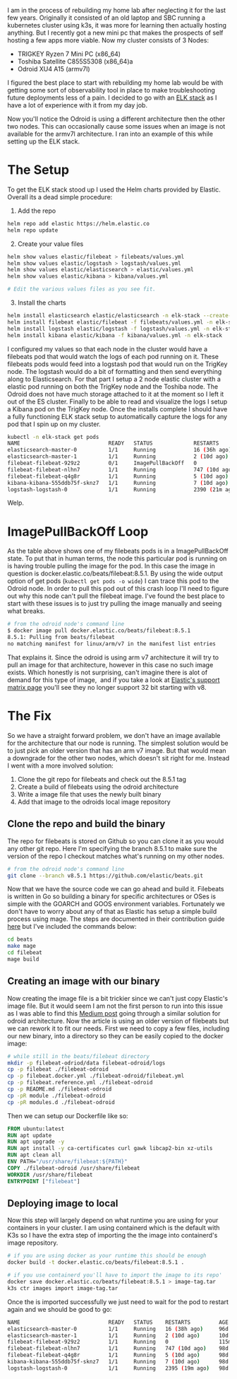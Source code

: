 I am in the process of rebuilding my home lab after neglecting it for the last few years. Originally it consisted of an old laptop and SBC running a kubernetes cluster using k3s, it was more for learning then actually hosting anything. But I recently got a new mini pc that makes the prospects of self hosting a few apps more viable. Now my cluster consists of 3 Nodes:

- TRIGKEY Ryzen 7 Mini PC (x86_64)
- Toshiba Satellite C855S5308 (x86_64)a
- Odroid XU4 A15 (armv7l)

I figured the best place to start with rebuilding my home lab would be with getting some sort of observability tool in place to make troubleshooting future deployments less of a pain. I decided to go with an [ELK stack](https://www.elastic.co/elastic-stack) as I have a lot of experience with it from my day job.

Now you'll notice the Odroid is using a different architecture then the other two nodes. This can occasionally cause some issues when an image is not available for the armv7l architecture. I ran into an example of this while setting up the ELK stack.

# The Setup

To get the ELK stack stood up I used the Helm charts provided by Elastic. Overall its a dead simple procedure:

1.  Add the repo

```bash
helm repo add elastic https://helm.elastic.co
helm repo update
```

2.  Create your value files

```bash
helm show values elastic/filebeat > filebeats/values.yml
helm show values elastic/logstash > logstash/values.yml
helm show values elastic/elasticsearch > elastic/values.yml
helm show values elastic/kibana > kibana/values.yml

# Edit the various values files as you see fit.
```

3.  Install the charts

```bash
helm install elasticsearch elastic/elasticsearch -n elk-stack --create-namespace -f elastic/values.yml
helm install filebeat elastic/filebeat -f filebeats/values.yml -n elk-stack
helm install logstash elastic/logstash -f logstash/values.yml -n elk-stack
helm install kibana elastic/kibana -f kibana/values.yml -n elk-stack
```

I configured my values so that each node in the cluster would have a filebeats pod that would watch the logs of each pod running on it. These filebeats pods would feed into a logstash pod that would run on the TrigKey node. The logstash would do a bit of formatting and then send everything along to Elasticsearch. For that part I setup a 2 node elastic cluster with a elastic pod running on both the TrigKey node and the Toshiba node. The Odroid does not have much storage attached to it at the moment so I left it out of the ES cluster. Finally to be able to read and visualize the logs I setup a Kibana pod on the TrigKey node. Once the installs complete I should have a fully functioning ELK stack setup to automatically capture the logs for any pod that I spin up on my cluster.

```bash
kubectl -n elk-stack get pods
NAME                            READY   STATUS             RESTARTS         AGE
elasticsearch-master-0          1/1     Running            16 (36h ago)     96d
elasticsearch-master-1          1/1     Running            2 (10d ago)      10d
filebeat-filebeat-929z2         0/1     ImagePullBackOff   0                75s
filebeat-filebeat-nlhn7         1/1     Running            747 (10d ago)    98d
filebeat-filebeat-q4g8r         1/1     Running            5 (10d ago)      98d
kibana-kibana-555ddb75f-sknz7   1/1     Running            7 (10d ago)      98d
logstash-logstash-0             1/1     Running            2390 (21m ago)   98d
```

Welp.

# ImagePullBackOff Loop

As the table above shows one of my filebeats pods is in a ImagePullBackOff state. To put that in human terms, the node this particular pod is running on is having trouble pulling the image for the pod. In this case the image in question is docker.elastic.co/beats/filebeat:8.5.1. By using the wide output option of get pods (`kubectl get pods -o wide`) I can trace this pod to the Odroid node. In order to pull this pod out of this crash loop I'll need to figure out why this node can't pull the filebeat image. I've found the best place to start with these issues is to just try pulling the image manually and seeing what breaks.

```bash
# from the odroid node's command line
$ docker image pull docker.elastic.co/beats/filebeat:8.5.1
8.5.1: Pulling from beats/filebeat
no matching manifest for linux/arm/v7 in the manifest list entries
```

That explains it. Since the odroid is using arm v7 architecture it will try to pull an image for that architecture, however in this case no such image exists. Which honestly is not surprising, can't imagine there is alot of demand for this type of image,  and if you take a look at [Elastic's support matrix page](https://www.elastic.co/support/matrix) you'll see they no longer support 32 bit starting with v8.

# The Fix

So we have a straight forward problem, we don't have an image available for the architecture that our node is running. The simplest solution would be to just pick an older version that has an arm v7 image. But that would mean a downgrade for the other two nodes, which doesn't sit right for me. Instead I went with a more involved solution:

1.  Clone the git repo for filebeats and check out the 8.5.1 tag
2.  Create a build of filebeats using the odroid architecture
3.  Write a image file that uses the newly built binary
4.  Add that image to the odroids local image repository

## Clone the repo and build the binary

The repo for filebeats is stored on Github so you can clone it as you would any other git repo. Here I'm specifying the branch 8.5.1 to make sure the version of the repo I checkout matches what's running on my other nodes.

```bash
# from the odroid node's command line
git clone --branch v8.5.1 https://github.com/elastic/beats.git
```

Now that we have the source code we can go ahead and build it. Filebeats is written in Go so building a binary for specific architectures or OSes is simple with the GOARCH and GOOS environment variables. Fortunately we don't have to worry about any of that as Elastic has setup a simple build process using mage. The steps are documented in their contribution guide [here](https://www.elastic.co/docs/extend/beats) but I've included the commands below:

```bash
cd beats
make mage
cd filebeat
mage build
```

## Creating an image with our binary

Now creating the image file is a bit trickier since we can't just copy Elastic's image file. But it would seem I am not the first person to run into this issue as I was able to find this [Medium post](https://edmondcck.medium.com/build-the-filebeat-docker-image-for-odroid-architecture-f9baec423d4b) going through a similar solution for odroid architecture. Now the article is using an older version of filebeats but we can rework it to fit our needs. First we need to copy a few files, including our new binary, into a directory so they can be easily copied to the docker image:

```bash
# while still in the beats/filebeat directory
mkdir -p filebeat-odriod/data filebeat-odroid/logs
cp -p filebeat ./filebeat-odroid
cp -p filebeat.docker.yml ./filebeat-odroid/filebeat.yml
cp -p filebeat.reference.yml ./filebeat-odroid
cp -p README.md ./filebeat-odroid
cp -pR module ./filebeat-odroid
cp -pR modules.d ./filebeat-odroid
```

Then we can setup our Dockerfile like so:

```Dockerfile
FROM ubuntu:latest
RUN apt update
RUN apt upgrade -y
RUN apt install -y ca-certificates curl gawk libcap2-bin xz-utils
RUN apt clean all
ENV PATH="/usr/share/filebeat:${PATH}"
COPY ./filebeat-odroid /usr/share/filebeat
WORKDIR /usr/share/filebeat
ENTRYPOINT ["filebeat"]
```

## Deploying image to local

Now this step will largely depend on what runtime you are using for your containers in your cluster. I am using containerd which is the default with K3s so I have the extra step of importing the the image into containerd's image repository.

```bash
# if you are using docker as your runtime this should be enough
docker build -t docker.elastic.co/beats/filebeat:8.5.1 .

# if you use containerd you'll have to import the image to its repo'
docker save docker.elastic.co/beats/filebeat:8.5.1 > image-tag.tar 
k3s ctr images import image-tag.tar
```

Once the is imported successfully we just need to wait for the pod to restart again and we should be good to go:

```bash
NAME                            READY   STATUS    RESTARTS         AGE
elasticsearch-master-0          1/1     Running   16 (38h ago)     96d
elasticsearch-master-1          1/1     Running   2 (10d ago)      10d
filebeat-filebeat-929z2         1/1     Running   0                115m
filebeat-filebeat-nlhn7         1/1     Running   747 (10d ago)    98d
filebeat-filebeat-q4g8r         1/1     Running   5 (10d ago)      98d
kibana-kibana-555ddb75f-sknz7   1/1     Running   7 (10d ago)      98d
logstash-logstash-0             1/1     Running   2395 (19m ago)   98d
```
